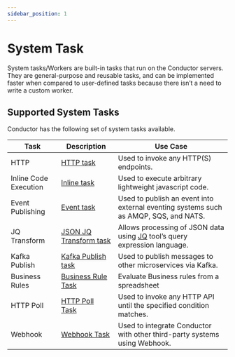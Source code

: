 ```yaml
---
sidebar_position: 1
---
```


# System Task

System tasks/Workers are built-in tasks that run on the Conductor servers. They are general-purpose and reusable tasks, and can be implemented faster when compared to user-defined tasks because there isn’t a need to write a custom worker.

## Supported System Tasks

Conductor has the following set of system tasks available.

| Task                  | Description                                                                                                | Use Case                                                                                                               |
| --------------------- | ---------------------------------------------------------------------------------------------------------- | ---------------------------------------------------------------------------------------------------------------------- |
| HTTP                  | [HTTP task](https://orkes.io/content/docs/reference-docs/system-tasks/http-task)                           | Used to invoke any HTTP(S) endpoints.                                                                                  |
| Inline Code Execution | [Inline task](https://orkes.io/content/docs/reference-docs/system-tasks/inline-task)                       | Used to execute arbitrary lightweight javascript code.                                                                 |
| Event Publishing      | [Event task](https://orkes.io/content/docs/reference-docs/system-tasks/event-task)                         | Used to publish an event into external eventing systems such as AMQP, SQS, and NATS.                                   |
| JQ Transform          | [JSON JQ Transform task](https://orkes.io/content/docs/reference-docs/system-tasks/json-jq-transform-task) | Allows processing of JSON data using <a href="https://github.com/stedolan/jq">JQ</a> tool’s query expression language. |
| Kafka Publish         | [Kafka Publish task](https://orkes.io/content/docs/reference-docs/system-tasks/kafka-publish-task)         | Used to publish messages to other microservices via Kafka.                                                             |
| Business Rules        | [Business Rule Task](https://orkes.io/content/docs/reference-docs/system-tasks/business-rule)              | Evaluate Business rules from a spreadsheet                                                                             |
| HTTP Poll             | [HTTP Poll Task](https://orkes.io/content/docs/reference-docs/system-tasks/http-poll-task)                 | Used to invoke any HTTP API until the specified condition matches.                                                     |
| Webhook               | [Webhook Task](https://orkes.io/content/docs/reference-docs/system-tasks/webhook-task)                     | Used to integrate Conductor with other third-party systems using Webhook.                                              |

